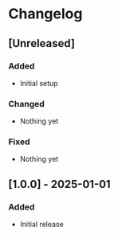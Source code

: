 # Changelog

## [Unreleased]

### Added

- Initial setup

### Changed

- Nothing yet

### Fixed

- Nothing yet

## [1.0.0] - 2025-01-01

### Added

- Initial release
